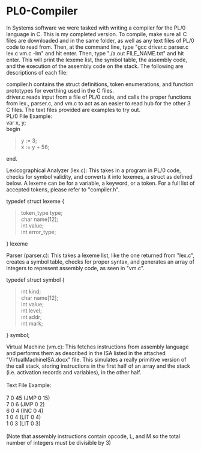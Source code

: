 # PL0-Compiler
In Systems software we were tasked with writing a compiler for the PL/0 language in C. This is my completed version.
To compile, make sure all C files are downloaded and in the same folder, as well as any text files of PL/0 code to read from. Then, at the command line,
type "gcc driver.c parser.c lex.c vm.c -lm" and hit enter. Then, type "./a.out FILE_NAME.txt" and hit enter. This will print the lexeme list, the symbol table, the assembly code, and the execution of the assembly code on the stack. The following are descriptions of each file:

compiler.h contains the struct definitions, token enumerations, and function prototypes for everthing used in the C files.
<br />
driver.c reads input from a file of PL/0 code, and calls the proper functions from lex., parser.c, and vm.c to act as an easier to read hub for the other 3 C files. The text files provided are examples to try out. <br />
PL/0 File Example: <br />
var x, y; <br />
begin <br />
>y := 3; <br />
>x := y + 56; <br />

end. <br />

Lexicographical Analyzer (lex.c):
This takes in a program in PL/0 code, checks for symbol validity, and converts it into lexemes, a struct as defined below. A lexeme can be for a variable, a keyword, or a token. For a full list of accepted tokens, please refer to "compiler.h". <br />

typedef struct lexeme { <br />
>token_type type; <br />
>char name[12]; <br />
>int value; <br />
>int error_type; <br />

} lexeme <br />
		     
Parser (parser.c):
This takes a lexeme list, like the one returned from "lex.c", creates a symbol table, checks for proper syntax, and generates an array of integers to represent assembly code, as seen in "vm.c". <br />

typedef struct symbol { <br />
>int kind;<br />
>char name[12];<br />
>int value;<br />
>int level;<br />
>int addr;<br />
>int mark;<br />

} symbol;<br />

Virtual Machine (vm.c):
This fetches instructions from assembly language and performs them as described in the ISA listed in the attached "VirtualMachineISA.docx" file.
This simulates a really primitive version of the call stack, storing instructions in the first half of an array and the stack (i.e. activation records and variables), in the other half. <br /> <br />
Text File Example: <br /> <br />
7 0 45 (JMP 0 15) <br />
7 0 6  (JMP 0 2) <br />
6 0 4  (INC 0 4) <br />
1 0 4  (LIT 0 4) <br />
1 0 3  (LIT 0 3) <br /> <br />
(Note that assembly instructions contain opcode, L, and M so the total number of integers must be divisible by 3)
